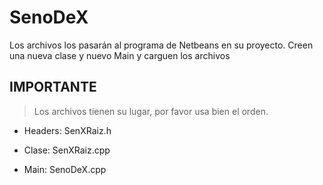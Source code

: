 # SenoDeX
Los archivos los pasarán al programa de Netbeans en su proyecto. Creen una nueva clase y nuevo Main y carguen los archivos

## IMPORTANTE
> Los archivos tienen su lugar, por favor usa bien el orden.

- Headers: SenXRaiz.h
- Clase: SenXRaiz.cpp

- Main: SenoDeX.cpp
